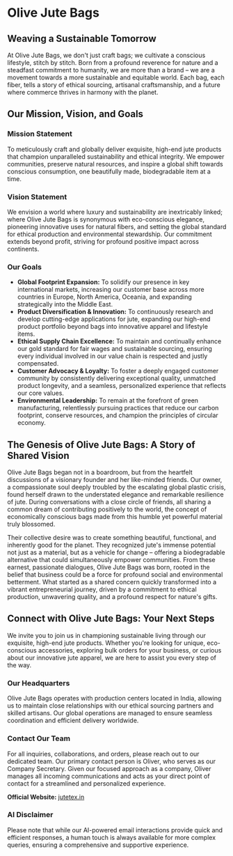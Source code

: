 # Olive Jute Bags
## Weaving a Sustainable Tomorrow

At Olive Jute Bags, we don't just craft bags; we cultivate a conscious lifestyle, stitch by stitch. Born from a profound reverence for nature and a steadfast commitment to humanity, we are more than a brand – we are a movement towards a more sustainable and equitable world. Each bag, each fiber, tells a story of ethical sourcing, artisanal craftsmanship, and a future where commerce thrives in harmony with the planet.

## Our Mission, Vision, and Goals

### Mission Statement
To meticulously craft and globally deliver exquisite, high-end jute products that champion unparalleled sustainability and ethical integrity. We empower communities, preserve natural resources, and inspire a global shift towards conscious consumption, one beautifully made, biodegradable item at a time.

### Vision Statement
We envision a world where luxury and sustainability are inextricably linked; where Olive Jute Bags is synonymous with eco-conscious elegance, pioneering innovative uses for natural fibers, and setting the global standard for ethical production and environmental stewardship. Our commitment extends beyond profit, striving for profound positive impact across continents.

### Our Goals
 * **Global Footprint Expansion:** To solidify our presence in key international markets, increasing our customer base across more countries in Europe, North America, Oceania, and expanding strategically into the Middle East.
 * **Product Diversification & Innovation:** To continuously research and develop cutting-edge applications for jute, expanding our high-end product portfolio beyond bags into innovative apparel and lifestyle items.
 * **Ethical Supply Chain Excellence:** To maintain and continually enhance our gold standard for fair wages and sustainable sourcing, ensuring every individual involved in our value chain is respected and justly compensated.
 * **Customer Advocacy & Loyalty:** To foster a deeply engaged customer community by consistently delivering exceptional quality, unmatched product longevity, and a seamless, personalized experience that reflects our core values.
 * **Environmental Leadership:** To remain at the forefront of green manufacturing, relentlessly pursuing practices that reduce our carbon footprint, conserve resources, and champion the principles of circular economy.

## The Genesis of Olive Jute Bags: A Story of Shared Vision

Olive Jute Bags began not in a boardroom, but from the heartfelt discussions of a visionary founder and her like-minded friends. Our owner, a compassionate soul deeply troubled by the escalating global plastic crisis, found herself drawn to the understated elegance and remarkable resilience of jute. During conversations with a close circle of friends, all sharing a common dream of contributing positively to the world, the concept of economically conscious bags made from this humble yet powerful material truly blossomed.

Their collective desire was to create something beautiful, functional, and inherently good for the planet. They recognized jute's immense potential not just as a material, but as a vehicle for change – offering a biodegradable alternative that could simultaneously empower communities. From these earnest, passionate dialogues, Olive Jute Bags was born, rooted in the belief that business could be a force for profound social and environmental betterment. What started as a shared concern quickly transformed into a vibrant entrepreneurial journey, driven by a commitment to ethical production, unwavering quality, and a profound respect for nature's gifts.

## Connect with Olive Jute Bags: Your Next Steps

We invite you to join us in championing sustainable living through our exquisite, high-end jute products. Whether you're looking for unique, eco-conscious accessories, exploring bulk orders for your business, or curious about our innovative jute apparel, we are here to assist you every step of the way.

### Our Headquarters
Olive Jute Bags operates with production centers located in India, allowing us to maintain close relationships with our ethical sourcing partners and skilled artisans. Our global operations are managed to ensure seamless coordination and efficient delivery worldwide.

### Contact Our Team
For all inquiries, collaborations, and orders, please reach out to our dedicated team. Our primary contact person is Oliver, who serves as our Company Secretary. Given our focused approach as a company, Oliver manages all incoming communications and acts as your direct point of contact for a streamlined and personalized experience.

**Official Website:** [jutetex.in](http://www.jutetextile.in/)

### AI Disclaimer
Please note that while our AI-powered email interactions provide quick and efficient responses, a human touch is always available for more complex queries, ensuring a comprehensive and supportive experience.